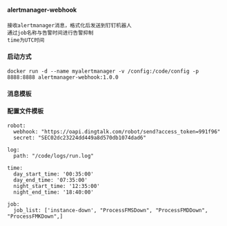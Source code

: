 #### alertmanager-webhook
```
接收alertmanager消息，格式化后发送到钉钉机器人
通过job名称与告警时间进行告警抑制
time为UTC时间
```

#### 启动方式
```docker run -d --name myalertmanager -v /config:/code/config -p 8888:8888 alertmanager-webhook:1.0.0```

#### 消息模板

#### 配置文件模板
```
robot:
  webhook: "https://oapi.dingtalk.com/robot/send?access_token=991f96"
  secret: "SEC02dc23224dd449a8d570db1074dad6"

log:
  path: "/code/logs/run.log"

time:
  day_start_time: '00:35:00'
  day_end_time: '07:35:00'
  night_start_time: '12:35:00'
  night_end_time: '18:40:00'

job:
  job_list: ['instance-down', "ProcessFMSDown", "ProcessFMDDown", "ProcessFMKDown",]
  ```
